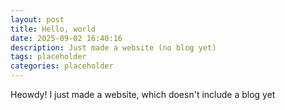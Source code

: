 ```yaml
---
layout: post
title: Hello, world
date: 2025-09-02 16:40:16
description: Just made a website (no blog yet)
tags: placeholder
categories: placeholder
---
```


Heowdy! I just made a website, which doesn't include a blog yet